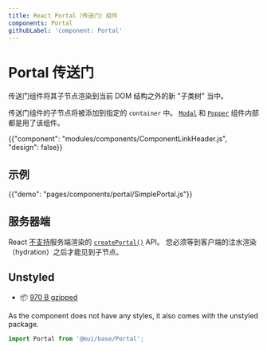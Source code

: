 ```yaml
---
title: React Portal（传送门）组件
components: Portal
githubLabel: 'component: Portal'
---
```


# Portal 传送门

<p class="description">传送门组件将其子节点渲染到当前 DOM 结构之外的新 "子类树" 当中。</p>

传送门组件的子节点将被添加到指定的 `container` 中。 [`Modal`](/components/modal/) 和 [`Popper`](/components/popper/) 组件内部都是用了该组件。

{{"component": "modules/components/ComponentLinkHeader.js", "design": false}}

## 示例

{{"demo": "pages/components/portal/SimplePortal.js"}}

## 服务器端

React [不支持](https://github.com/facebook/react/issues/13097)服务端渲染的 [`createPortal()`](https://reactjs.org/docs/portals.html) API。 您必须等到客户端的注水渲染（hydration）之后才能见到子节点。

## Unstyled

- 📦 [970 B gzipped](https://bundlephobia.com/package/@mui/base@latest)

As the component does not have any styles, it also comes with the unstyled package.

```js
import Portal from '@mui/base/Portal';
```
